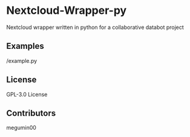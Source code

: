 # Nextcloud-Wrapper-py
Nextcloud wrapper written in python for a collaborative databot project

## Examples
/example.py

## License
GPL-3.0 License

## Contributors
megumin00
